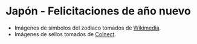 # Japón - Felicitaciones de año nuevo

* Imágenes de símbolos del zodiaco tomados de [Wikimedia](https://commons.wikimedia.org).
* Imágenes de sellos tomados de [Colnect](https://colnect.com).
